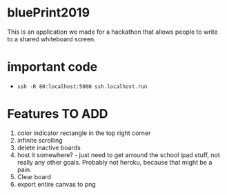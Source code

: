 # bluePrint2019
This is an application we made for a hackathon that allows people to write to a shared whiteboard screen.

# important code
* `ssh -R 80:localhost:5000 ssh.localhost.run`

# Features TO ADD
  1) color indicator rectangle in the top right corner
  2) infinite scrolling
  3) delete inactive boards
  4) host it somewhere? - just need to get arround the school ipad stuff, not really any other goals. Probably not heroku, because that might be a pain.
  5) Clear board
  6) export entire canvas to png


